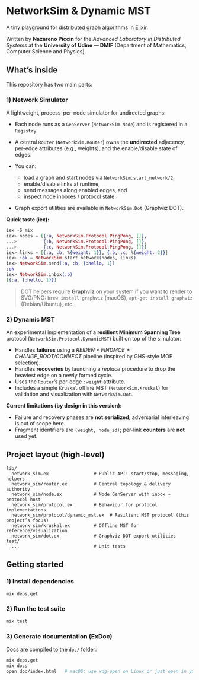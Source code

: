 # NetworkSim & Dynamic MST

A tiny playground for distributed graph algorithms in [Elixir](https://elixir-lang.org/).

Written by **Nazareno Piccin** for the *Advanced Laboratory in Distributed Systems* at the **University of Udine — DMIF** (Department of Mathematics, Computer Science and Physics).

## What’s inside

This repository has two main parts:

### 1) Network Simulator

A lightweight, process-per-node simulator for undirected graphs:

* Each node runs as a `GenServer` (`NetworkSim.Node`) and is registered in a `Registry`.
* A central `Router` (`NetworkSim.Router`) owns the **undirected** adjacency, per-edge attributes (e.g., weights), and the enable/disable state of edges.
* You can:

  * load a graph and start nodes via `NetworkSim.start_network/2`,
  * enable/disable links at runtime,
  * send messages along enabled edges, and
  * inspect node inboxes / protocol state.
* Graph export utilities are available in `NetworkSim.Dot` (Graphviz DOT).

**Quick taste (iex):**

```elixir
iex -S mix
iex> nodes = [{:a, NetworkSim.Protocol.PingPong, []},
...>          {:b, NetworkSim.Protocol.PingPong, []},
...>          {:c, NetworkSim.Protocol.PingPong, []}]
iex> links = [{:a, :b, %{weight: 1}}, {:b, :c, %{weight: 2}}]
iex> :ok = NetworkSim.start_network(nodes, links)
iex> NetworkSim.send(:a, :b, {:hello, 1})
:ok
iex> NetworkSim.inbox(:b)
[{:a, {:hello, 1}}]
```

> DOT helpers require **Graphviz** on your system if you want to render to SVG/PNG:
> `brew install graphviz` (macOS), `apt-get install graphviz` (Debian/Ubuntu), etc.

### 2) Dynamic MST

An experimental implementation of a **resilient Minimum Spanning Tree** protocol (`NetworkSim.Protocol.DynamicMST`) built on top of the simulator:

* Handles **failures** using a *REIDEN + FINDMOE + CHANGE\_ROOT/CONNECT* pipeline (inspired by GHS-style MOE selection).
* Handles **recoveries** by launching a *replace* procedure to drop the heaviest edge on a newly formed cycle.
* Uses the `Router`’s per-edge `:weight` attribute.
* Includes a simple `Kruskal` offline MST (`NetworkSim.Kruskal`) for validation and visualization with `NetworkSim.Dot`.

**Current limitations (by design in this version):**

* Failure and recovery phases are **not serialized**; adversarial interleaving is out of scope here.
* Fragment identifiers are `(weight, node_id)`; per-link **counters** are **not** used yet.

## Project layout (high-level)

```
lib/
  network_sim.ex                 # Public API: start/stop, messaging, helpers
  network_sim/router.ex          # Central topology & delivery authority
  network_sim/node.ex            # Node GenServer with inbox + protocol host
  network_sim/protocol.ex        # Behaviour for protocol implementations
  network_sim/protocol/dynamic_mst.ex  # Resilient MST protocol (this project’s focus)
  network_sim/kruskal.ex         # Offline MST for reference/visualization
  network_sim/dot.ex             # Graphviz DOT export utilities
test/
  ...                            # Unit tests
```

## Getting started

### 1) Install dependencies

```bash
mix deps.get
```

### 2) Run the test suite

```bash
mix test
```

### 3) Generate documentation (ExDoc)

Docs are compiled to the `doc/` folder:

```bash
mix deps.get
mix docs
open doc/index.html   # macOS; use xdg-open on Linux or just open in your browser
```